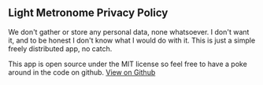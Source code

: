 ## Light Metronome Privacy Policy
We don't gather or store any personal data, none whatsoever. I don't want it, and to be honest I don't know what I would do with it. This is just a simple freely distributed app, no catch.

This app is open source under the MIT license so feel free to have a poke around in the code on github.
[View on Github](https://github.com/weirdybeardyman/light-metronome)
